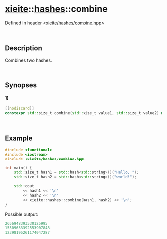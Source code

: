 # [xieite](../xieite.md)\:\:[hashes](../hashes.md)\:\:combine
Defined in header [<xieite/hashes/combine.hpp>](../../include/xieite/hashes/combine.hpp)

&nbsp;

## Description
Combines two hashes.

&nbsp;

## Synopses
#### 1)
```cpp
[[nodiscard]]
constexpr std::size_t combine(std::size_t value1, std::size_t value2) noexcept;
```

&nbsp;

## Example
```cpp
#include <functional>
#include <iostream>
#include <xieite/hashes/combine.hpp>

int main() {
    std::size_t hash1 = std::hash<std::string>()("Hello, ");
    std::size_t hash2 = std::hash<std::string>()("world!");

    std::cout
        << hash1 << '\n'
        << hash2 << '\n'
        << xieite::hashes::combine(hash1, hash2) << '\n';
}
```
Possible output:
```cpp
2656948393530125995
15509633392553907848
12398195261174047287
```
